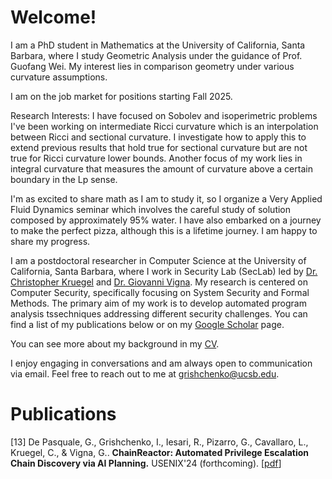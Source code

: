 # Welcome!

I am a PhD student in Mathematics at the University of California, Santa Barbara, where I study Geometric Analysis under the guidance of Prof. Guofang Wei. My interest lies in comparison geometry under various curvature assumptions. 

I am on the job market for positions starting Fall 2025.

Research Interests:
I have focused on Sobolev and isoperimetric problems
I've been working on intermediate Ricci curvature which is an interpolation between Ricci and sectional curvature.
I investigate how to apply this to extend previous results that hold true for sectional curvature but are not true for Ricci curvature lower bounds.
Another focus of my work lies in integral curvature that measures the amount of curvature above a certain boundary in the Lp sense.

I'm as excited to share math as I am to study it, so I organize a Very Applied Fluid Dynamics seminar which involves the careful study of solution composed by approximately 95% water. 
I have also embarked on a journey to make the perfect pizza, although this is a lifetime journey. I am happy to share my progress.




I am a postdoctoral researcher in Computer Science at the University of California, Santa Barbara, where I work in Security Lab (SecLab) led by [Dr. Christopher Kruegel](https://scholar.google.com/citations?user=f0NoTC0AAAAJ&hl=en) and [Dr. Giovanni Vigna](https://scholar.google.com/citations?user=2eM6GocAAAAJ&hl=en). My research is centered on Computer Security, specifically focusing on System Security and Formal Methods. The primary aim of my work is to develop automated program analysis tssechniques addressing different security challenges. You can find a list of my publications below or on my [Google Scholar](https://scholar.google.com/citations?user=EX7bNscAAAAJ&hl=en) page.

You can see more about my background in my [CV](https://ylya.github.io/cv.pdf).

I enjoy engaging in conversations and am always open to communication via email. 
Feel free to reach out to me at [grishchenko@ucsb.edu](mailto:grishchenko@ucsb.edu).

# Publications

[13] De Pasquale, G., Grishchenko, I., Iesari, R., Pizarro, G., Cavallaro, L., Kruegel, C., & Vigna, G.. **ChainReactor: Automated Privilege Escalation Chain Discovery via AI Planning.** USENIX'24 (forthcoming). [[pdf](https://ylya.github.io/papers/usenix24-chainreactor.pdf)]
